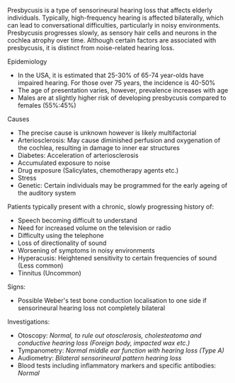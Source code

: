 Presbycusis is a type of sensorineural hearing loss that affects elderly individuals. Typically, high\-frequency hearing is affected bilaterally, which can lead to conversational difficulties, particularly in noisy environments. Presbycusis progresses slowly, as sensory hair cells and neurons in the cochlea atrophy over time. Although certain factors are associated with presbycusis, it is distinct from noise\-related hearing loss.  
  
Epidemiology  
* In the USA, it is estimated that 25\-30% of 65\-74 year\-olds have impaired hearing. For those over 75 years, the incidence is 40\-50%
* The age of presentation varies, however, prevalence increases with age
* Males are at slightly higher risk of developing presbycusis compared to females (55%:45%)

  
Causes   
* The precise cause is unknown however is likely multifactorial
* Arteriosclerosis: May cause diminished perfusion and oxygenation of the cochlea, resulting in damage to inner ear structures
* Diabetes: Acceleration of arteriosclerosis
* Accumulated exposure to noise
* Drug exposure (Salicylates, chemotherapy agents etc.)
* Stress
* Genetic: Certain individuals may be programmed for the early ageing of the auditory system

  
Patients typically present with a chronic, slowly progressing history of:  
* Speech becoming difficult to understand
* Need for increased volume on the television or radio
* Difficulty using the telephone
* Loss of directionality of sound
* Worsening of symptoms in noisy environments
* Hyperacusis: Heightened sensitivity to certain frequencies of sound (Less common)
* Tinnitus (Uncommon)

  
Signs:  
* Possible Weber's test bone conduction localisation to one side if sensorineural hearing loss not completely bilateral

  
Investigations:  
* Otoscopy: *Normal, to rule out otosclerosis, cholesteatoma and conductive hearing loss (Foreign body, impacted wax etc.)*
* Tympanometry: *Normal middle ear function with hearing loss (Type A)*
* Audiometry: *Bilateral sensorineural pattern hearing loss*
* Blood tests including inflammatory markers and specific antibodies: *Normal*
